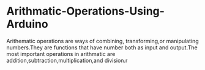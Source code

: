 # Arithmatic-Operations-Using-Arduino
Arithematic operations are ways of combining, transforming,or manipulating numbers.They are functions that have number both as input and output.The most important operations in arithmatic are addition,subtraction,multiplication,and division.r
